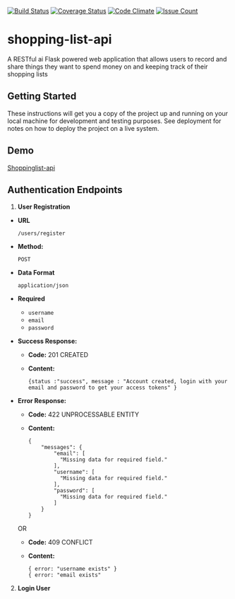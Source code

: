 [![Build Status](https://travis-ci.org/gr1d99/shopping-list-api.svg?branch=challenge-3)](https://travis-ci.org/gr1d99/shopping-list-api)  [![Coverage Status](https://coveralls.io/repos/github/gr1d99/shopping-list-api/badge.svg?branch=challenge-3)](https://coveralls.io/github/gr1d99/shopping-list-api?branch=challenge-3)  [![Code Climate](https://codeclimate.com/github/gr1d99/shopping-list-api/badges/gpa.svg)](https://codeclimate.com/github/gr1d99/shopping-list-api) [![Issue Count](https://codeclimate.com/github/gr1d99/shopping-list-api/badges/issue_count.svg)](https://codeclimate.com/shopping-list-api) 

# shopping-list-api
A RESTful ai Flask powered web application that allows users to record and share things they want to spend money on and keeping track of their shopping lists 

## Getting Started
These instructions will get you a copy of the project up and running on your local machine for development and testing purposes. 
See deployment for notes on how to deploy the project on a live system.

## Demo
[Shoppinglist-api](https://shoppinglistapiapp.herokuapp.com)



## Authentication Endpoints

1. **User Registration**

  * **URL**

    `/users/register`

  * **Method:**

    `POST`

  * **Data Format**

    `application/json`
  
  * **Required**

      * `username`
      * `email`
      * `password`
  

  * **Success Response:**

    * **Code:** 201 CREATED
    * **Content:** 
  
          {status :"success", message : "Account created, login with your email and password to get your access tokens" }
 
  * **Error Response:**
  
    * **Code:** 422 UNPROCESSABLE ENTITY
    * **Content:** 
       
          {
              "messages": {
                  "email": [
                    "Missing data for required field."
                  ],
                  "username": [
                    "Missing data for required field."
                  ],
                  "password": [
                    "Missing data for required field."
                  ]
              }
          }   
    OR
    * **Code:** 409 CONFLICT
   
    * **Content:** 
                 
          { error: "username exists" }
          { error: "email exists" 
 
 2. **Login User**
    
